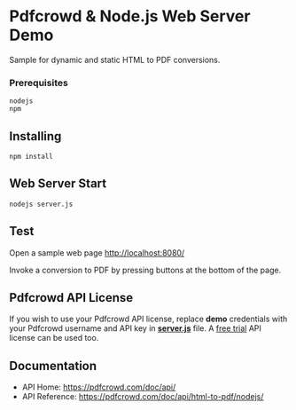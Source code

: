 # Pdfcrowd & Node.js Web Server Demo

Sample for dynamic and static HTML to PDF conversions.

### Prerequisites

```
nodejs
npm
```

## Installing

```
npm install
```

## Web Server Start

```
nodejs server.js
```

## Test

   Open a sample web page <http://localhost:8080/>

   Invoke a conversion to PDF by pressing buttons at the bottom of the page.

## Pdfcrowd API License

   If you wish to use your Pdfcrowd API license, replace **demo** credentials with your Pdfcrowd username and API key in **[server.js](server.js#L56)** file.
   A [free trial](https://pdfcrowd.com/user/sign_up/?pid=api-trial2) API license can be used too.

## Documentation

* API Home:  <https://pdfcrowd.com/doc/api/>
* API Reference:  <https://pdfcrowd.com/doc/api/html-to-pdf/nodejs/>
